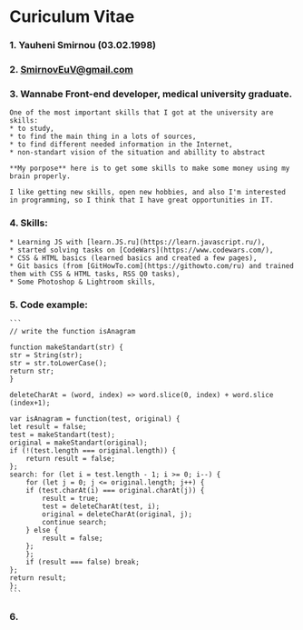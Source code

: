 # Curiculum Vitae
### 1. Yauheni Smirnou (03.02.1998)
### 2. SmirnovEuV@gmail.com
### 3. Wannabe Front-end developer, medical university graduate.

    One of the most important skills that I got at the university are skills:  
    * to study,
    * to find the main thing in a lots of sources,
    * to find different needed information in the Internet,
    * non-standart vision of the situation and abillity to abstract

    **My porpose** here is to get some skills to make some money using my brain properly. 

    I like getting new skills, open new hobbies, and also I'm interested in programming, so I think that I have great opportunities in IT.
### 4. Skills:
    * Learning JS with [learn.JS.ru](https://learn.javascript.ru/),
    * started solving tasks on [CodeWars](https://www.codewars.com/),
    * CSS & HTML basics (learned basics and created a few pages),
    * Git basics (from [GitHowTo.com](https://githowto.com/ru) and trained them with CSS & HTML tasks, RSS Q0 tasks),
    * Some Photoshop & Lightroom skills,
### 5. Code example:
    ```
    // write the function isAnagram

    function makeStandart(str) {
    str = String(str);
    str = str.toLowerCase();
    return str;
    }

    deleteCharAt = (word, index) => word.slice(0, index) + word.slice (index+1);

    var isAnagram = function(test, original) {
    let result = false;
    test = makeStandart(test);
    original = makeStandart(original);
    if (!(test.length === original.length)) {
        return result = false;
    };
    search: for (let i = test.length - 1; i >= 0; i--) {
        for (let j = 0; j <= original.length; j++) {
        if (test.charAt(i) === original.charAt(j)) {
            result = true;
            test = deleteCharAt(test, i);
            original = deleteCharAt(original, j);
            continue search;
        } else {
            result = false;
        };
        };
        if (result === false) break;
    };
    return result;
    };
    ```
### 6. 